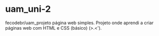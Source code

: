 # uam_uni-2
fecodebr/uam_projeto página web simples.
Projeto onde aprendi a criar páginas web com HTML e CSS (básico) (>.<').
